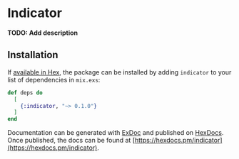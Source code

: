 # Indicator

**TODO: Add description**

## Installation

If [available in Hex](https://hex.pm/docs/publish), the package can be installed
by adding `indicator` to your list of dependencies in `mix.exs`:

```elixir
def deps do
  [
    {:indicator, "~> 0.1.0"}
  ]
end
```

Documentation can be generated with [ExDoc](https://github.com/elixir-lang/ex_doc)
and published on [HexDocs](https://hexdocs.pm). Once published, the docs can
be found at [https://hexdocs.pm/indicator](https://hexdocs.pm/indicator).

